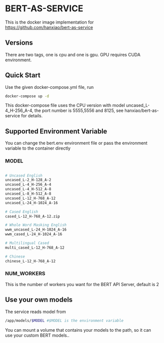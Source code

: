 # BERT-AS-SERVICE

This is the docker image implementation for https://github.com/hanxiao/bert-as-service

## Versions

There are two tags, one is cpu and one is gpu. GPU requires CUDA environment.

## Quick Start

Use the given docker-compose.yml file, run 

```bash
docker-compose up -d
```

This docker-compose file uses the CPU version with model uncased_L-4_H-256_A-4, the port number is 5555,5556 and 8125, see hanxiao/bert-as-service for details.


## Supported Environment Variable

You can change the bert.env environment file or pass the environment variable to the container directly

### MODEL

```bash

# Uncased English
uncased_L-2_H-128_A-2 
uncased_L-4_H-256_A-4
uncased_L-4_H-512_A-8
uncased_L-8_H-512_A-8
uncased_L-12_H-768_A-12
uncased_L-24_H-1024_A-16 

# Cased English
cased_L-12_H-768_A-12.zip

# Whole Word Masking English
wwm_uncased_L-24_H-1024_A-16
wwm_cased_L-24_H-1024_A-16

# Multilingual Cased
multi_cased_L-12_H-768_A-12

# Chinese
chinese_L-12_H-768_A-12

```

### NUM_WORKERS

This is the number of workers you want for the BERT API Server, default is 2

## Use your own models

The service reads model from

```bash
/app/models/$MODEL #$MODEL is the environment variable
```

You can mount a volume that contains your models to the path, so it can use your custom BERT models..
